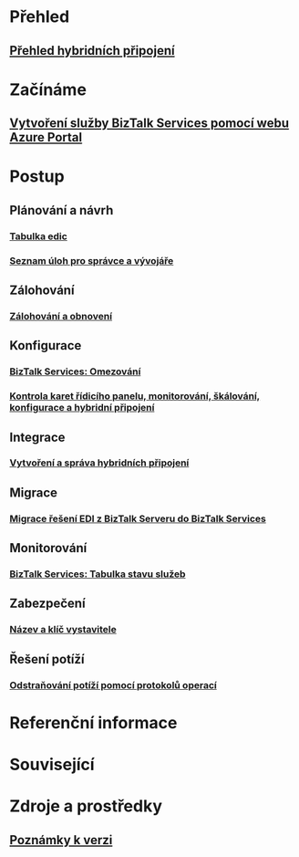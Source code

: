 # Přehled
## [Přehled hybridních připojení](integration-hybrid-connection-overview.md)

# Začínáme
## [Vytvoření služby BizTalk Services pomocí webu Azure Portal](biztalk-provision-services.md)
# Postup

## Plánování a návrh
### [Tabulka edic](biztalk-editions-feature-chart.md)
### [Seznam úloh pro správce a vývojáře](biztalk-services-administration-and-development-task-list.md)

## Zálohování
### [Zálohování a obnovení](biztalk-backup-restore.md)

## Konfigurace
### [BizTalk Services: Omezování](biztalk-throttling-thresholds.md)
### [Kontrola karet řídicího panelu, monitorování, škálování, konfigurace a hybridní připojení](biztalk-dashboard-monitor-scale-tabs.md)

## Integrace
### [Vytvoření a správa hybridních připojení](integration-hybrid-connection-create-manage.md)

## Migrace
### [Migrace řešení EDI z BizTalk Serveru do BizTalk Services](biztalk-migrating-to-edi-guide.md)

## Monitorování
### [BizTalk Services: Tabulka stavu služeb](biztalk-service-state-chart.md)

## Zabezpečení
### [Název a klíč vystavitele](biztalk-issuer-name-issuer-key.md)

## Řešení potíží
### [Odstraňování potíží pomocí protokolů operací](biztalk-troubleshoot-using-ops-logs.md)

# Referenční informace

# Související

# Zdroje a prostředky
## [Poznámky k verzi](biztalk-release-notes.md)


<!--HONumber=Nov16_HO2-->


